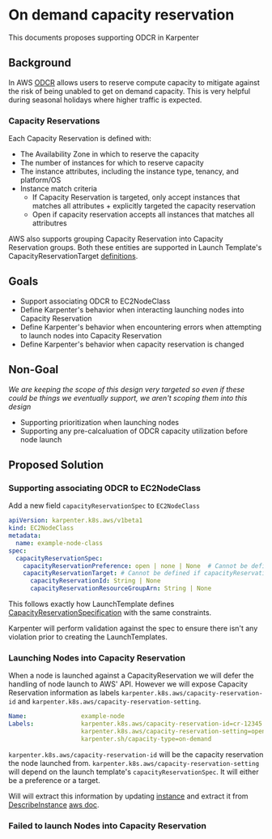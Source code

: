 # On demand capacity reservation

This documents proposes supporting ODCR in Karpenter

## Background

In AWS [ODCR](https://docs.aws.amazon.com/AWSEC2/latest/UserGuide/ec2-capacity-reservations.html) allows users to reserve compute capacity to mitigate against the risk of being 
unabled to get on demand capacity. This is very helpful during seasonal holidays where higher traffic is expected. 

### Capacity Reservations
Each Capacity Reservation is defined with:

- The Availability Zone in which to reserve the capacity
- The number of instances for which to reserve capacity
- The instance attributes, including the instance type, tenancy, and platform/OS
- Instance match criteria
  - If Capacity Reservation is targeted, only accept instances that matches all attributes + explicitly targeted the capacity reservation
  - Open if capacity reservation accepts all instances that matches all attributres

AWS also supports grouping Capacity Reservation into Capacity Reservation groups. 
Both these entities are supported in Launch Template's CapacityReservationTarget [definitions](https://docs.aws.amazon.com/AWSCloudFormation/latest/UserGuide/aws-properties-ec2-launchtemplate-capacityreservationtarget.html).

## Goals
- Support associating ODCR to EC2NodeClass
- Define Karpenter's behavior when interacting launching nodes into Capacity Reservation
- Define Karpenter's behavior when encountering errors when attempting to launch nodes into Capacity Reservation
- Define Karpenter's behavior when capacity reservation is changed

## Non-Goal
_We are keeping the scope of this design very targeted so even if these could be things we eventually support, we aren't scoping them into this design_
- Supporting prioritization when launching nodes 
- Supporting any pre-calcaluation of ODCR capacity utilization before node launch

## Proposed Solution

### Supporting associating ODCR to EC2NodeClass
Add a new field `capacityReservationSpec` to `EC2NodeClass` 
```yaml
apiVersion: karpenter.k8s.aws/v1beta1
kind: EC2NodeClass
metadata:
  name: example-node-class
spec:
  capacityReservationSpec:
    capacityReservationPreference: open | none | None  # Cannot be defined if capacityReservationTarget is specified
    capacityReservationTarget: # Cannot be defined if capacityReservationPreference is specified
      capacityReservationId: String | None
      capacityReservationResourceGroupArn: String | None
```
This follows exactly how LaunchTemplate defines [CapacityReservationSpecification](https://docs.aws.amazon.com/AWSCloudFormation/latest/UserGuide/aws-properties-ec2-launchtemplate-capacityreservationspecification.html) with the same
constraints. 

Karpenter will perform validation against the spec to ensure there isn't any violation prior to creating the LaunchTemplates.

### Launching Nodes into Capacity Reservation

When a node is launched against a CapacityReservation we will defer the handling of node launch to AWS' API. However we will expose Capacity Reservation
information as labels `karpenter.k8s.aws/capacity-reservation-id` and `karpenter.k8s.aws/capacity-reservation-setting`.

```yaml
Name:               example-node
Labels:             karpenter.k8s.aws/capacity-reservation-id=cr-12345
                    karpenter.k8s.aws/capacity-reservation-setting=open
                    karpenter.sh/capacity-type=on-demand
```

`karpenter.k8s.aws/capacity-reservation-id` will be the capacity reservation the node launched from. `karpenter.k8s.aws/capacity-reservation-setting` will depend on the launch template's `capacityReservationSpec`. It will either be a preference or a target.

Will will extract this information by updating [instance](https://github.com/aws/karpenter-provider-aws/blob/main/pkg/providers/instance/types.go#L29) and extract it from [DescribeInstance](https://github.com/aws/karpenter-provider-aws/blob/main/pkg/batcher/describeinstances.go#L48) [aws doc]([https://docs.aws.amazon.com/sdk-for-go/api/service/ec2/#EC2.DescribeInstances](https://docs.aws.amazon.com/AWSEC2/latest/APIReference/API_CapacityReservationSpecificationResponse.html)https://docs.aws.amazon.com/AWSEC2/latest/APIReference/API_CapacityReservationSpecificationResponse.html).

### Failed to launch Nodes into Capacity Reservation
